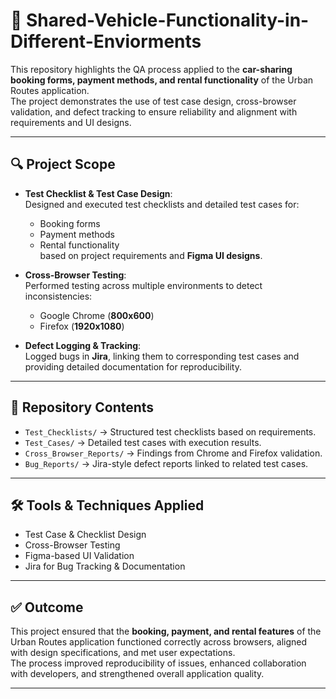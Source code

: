 # 🚗 Shared-Vehicle-Functionality-in-Different-Enviorments 

This repository highlights the QA process applied to the **car-sharing booking forms, payment methods, and rental functionality** of the Urban Routes application.  
The project demonstrates the use of test case design, cross-browser validation, and defect tracking to ensure reliability and alignment with requirements and UI designs.  

---

## 🔍 Project Scope
- **Test Checklist & Test Case Design**:  
  Designed and executed test checklists and detailed test cases for:  
  - Booking forms  
  - Payment methods  
  - Rental functionality  
  based on project requirements and **Figma UI designs**.  

- **Cross-Browser Testing**:  
  Performed testing across multiple environments to detect inconsistencies:  
  - Google Chrome (**800x600**)  
  - Firefox (**1920x1080**)  

- **Defect Logging & Tracking**:  
  Logged bugs in **Jira**, linking them to corresponding test cases and providing detailed documentation for reproducibility.  

---

## 📂 Repository Contents
- `Test_Checklists/` → Structured test checklists based on requirements.  
- `Test_Cases/` → Detailed test cases with execution results.  
- `Cross_Browser_Reports/` → Findings from Chrome and Firefox validation.  
- `Bug_Reports/` → Jira-style defect reports linked to related test cases.  

---

## 🛠️ Tools & Techniques Applied
- Test Case & Checklist Design  
- Cross-Browser Testing  
- Figma-based UI Validation  
- Jira for Bug Tracking & Documentation  

---

## ✅ Outcome
This project ensured that the **booking, payment, and rental features** of the Urban Routes application functioned correctly across browsers, aligned with design specifications, and met user expectations.  
The process improved reproducibility of issues, enhanced collaboration with developers, and strengthened overall application quality.  

---
